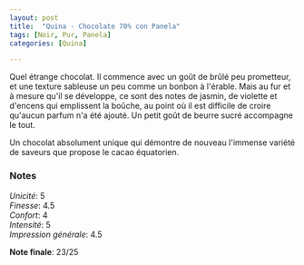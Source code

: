 ```yaml
---
layout: post
title:  "Quina - Chocolate 70% con Panela"
tags: [Noir, Pur, Panela] 
categories: [Quina]

---
```


Quel étrange chocolat. Il commence avec un goût de brûlé peu prometteur, et une texture sableuse un peu comme un bonbon à l'érable. Mais au fur et à mesure qu'il se développe, ce sont des notes de jasmin, de violette et d'encens qui emplissent la boûche, au point où il est difficile de croire qu'aucun parfum n'a été ajouté. Un petit goût de beurre sucré accompagne le tout.

Un chocolat absolument unique qui démontre de nouveau l'immense variété de saveurs que propose le cacao équatorien.


### Notes

_Unicité_: 5  
_Finesse_: 4.5  
_Confort_: 4  
_Intensité_: 5  
_Impression générale_: 4.5  

**Note finale**: 23/25